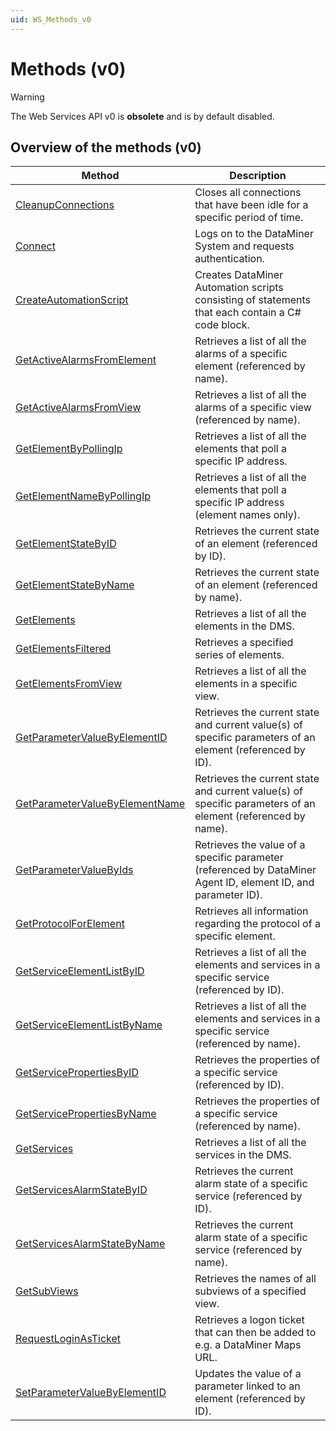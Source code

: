 ```yaml
---
uid: WS_Methods_v0
---
```


# Methods (v0)

> [!WARNING]
> The Web Services API v0 is **obsolete** and is by default disabled.

## Overview of the methods (v0)

| Method | Description |
|--|--|
| [CleanupConnections](xref:CleanupConnections) | Closes all connections that have been idle for a specific period of time. |
| [Connect](xref:Connect) | Logs on to the DataMiner System and requests authentication. |
| [CreateAutomationScript](xref:CreateAutomationScript) | Creates DataMiner Automation scripts consisting of statements that each contain a C# code block. |
| [GetActiveAlarmsFromElement](xref:GetActiveAlarmsFromElement) | Retrieves a list of all the alarms of a specific element (referenced by name). |
| [GetActiveAlarmsFromView](xref:GetActiveAlarmsFromView) | Retrieves a list of all the alarms of a specific view (referenced by name). |
| [GetElementByPollingIp](xref:GetElementByPollingIp) | Retrieves a list of all the elements that poll a specific IP address. |
| [GetElementNameByPollingIp](xref:GetElementNameByPollingIp) | Retrieves a list of all the elements that poll a specific IP address (element names only). |
| [GetElementStateByID](xref:GetElementStateByID) | Retrieves the current state of an element (referenced by ID). |
| [GetElementStateByName](xref:GetElementStateByName) | Retrieves the current state of an element (referenced by name). |
| [GetElements](xref:GetElements) | Retrieves a list of all the elements in the DMS. |
| [GetElementsFiltered](xref:GetElementsFiltered) | Retrieves a specified series of elements. |
| [GetElementsFromView](xref:GetElementsFromView) | Retrieves a list of all the elements in a specific view. |
| [GetParameterValueByElementID](xref:GetParameterValueByElementID) | Retrieves the current state and current value(s) of specific parameters of an element (referenced by ID). |
| [GetParameterValueByElementName](xref:GetParameterValueByElementName) | Retrieves the current state and current value(s) of specific parameters of an element (referenced by name). |
| [GetParameterValueByIds](xref:GetParameterValueByIds) | Retrieves the value of a specific parameter (referenced by DataMiner Agent ID, element ID, and parameter ID). |
| [GetProtocolForElement](xref:GetProtocolForElement) | Retrieves all information regarding the protocol of a specific element. |
| [GetServiceElementListByID](xref:GetServiceElementListByID) | Retrieves a list of all the elements and services in a specific service (referenced by ID). |
| [GetServiceElementListByName](xref:GetServiceElementListByName) | Retrieves a list of all the elements and services in a specific service (referenced by name). |
| [GetServicePropertiesByID](xref:GetServicePropertiesByID) | Retrieves the properties of a specific service (referenced by ID). |
| [GetServicePropertiesByName](xref:GetServicePropertiesByName) | Retrieves the properties of a specific service (referenced by name). |
| [GetServices](xref:GetServices) | Retrieves a list of all the services in the DMS. |
| [GetServicesAlarmStateByID](xref:GetServicesAlarmStateByID) | Retrieves the current alarm state of a specific service (referenced by ID). |
| [GetServicesAlarmStateByName](xref:GetServicesAlarmStateByName) | Retrieves the current alarm state of a specific service (referenced by name). |
| [GetSubViews](xref:GetSubViews) | Retrieves the names of all subviews of a specified view. |
| [RequestLoginAsTicket](xref:RequestLoginAsTicket1) | Retrieves a logon ticket that can then be added to e.g. a DataMiner Maps URL. |
| [SetParameterValueByElementID](xref:SetParameterValueByElementID) | Updates the value of a parameter linked to an element (referenced by ID). |
